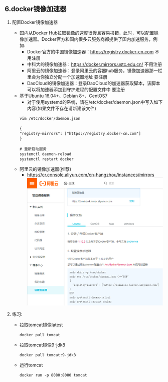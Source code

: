 ## 6.docker镜像加速器

1. 配置Docker镜像加速器
    + 国内从Docker Hub拉取镜像的速度很慢且容易报错，此时，可以配置镜像加速器。Docker官方和国内很多云服务商都提供了国内加速服务，例如:
        + Docker官方的中国镜像加速器：https://registry.docker-cn.com  不用注册
        + 中科大的镜像加速器：https://docker.mirrors.ustc.edu.cn/   不用注册
        + 阿里云的镜像加速器：登录阿里云的容器hub服务，镜像加速器那一栏里会为你独立分配一个加速器地址 要注册
        + DaoCloud的镜像加速器：登录DaoCloud的加速器获取脚本，该脚本可以将加速器添加到守护进程的配置文件中 要注册
    + 基于Ubuntu 16.04+、Debian 8+、CentOS7
        + 对于使用systemd的系统，请在/etc/docker/daemon.json中写入如下内容(如果文件不存在请新建该文件)
        ```shell 
        vim /etc/docker/daemon.json
        
        {
        "registry-mirrors": ["https://registry.docker-cn.com"]
        }
        
        # 重新启动服务
        systemctl daemon-reload
        systemctl restart docker
        ```
    + 阿里云的镜像加速器(推荐)
        + https://cr.console.aliyun.com/cn-hangzhou/instances/mirrors
        ![阿里云的镜像加速器](./images/aliyun_docker.png)
        
2. 练习:
    + 拉取tomcat镜像latest
        ```shell
        docker pull tomcat
        ```
    + 拉取tomcat镜像9-jdk8
        ```shell
        docker pull tomcat:9-jdk8
        ```
    + 运行tomcat
        ```shell
        docker run -p 8080:8080 tomcat
        ```